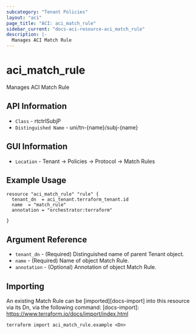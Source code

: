 ```yaml
---
subcategory: "Tenant Policies"
layout: "aci"
page_title: "ACI: aci_match_rule"
sidebar_current: "docs-aci-resource-aci_match_rule"
description: |-
  Manages ACI Match Rule
---
```


# aci_match_rule #

Manages ACI Match Rule

## API Information ##

* `Class` - rtctrlSubjP
* `Distinguished Name` - uni/tn-{name}/subj-{name}

## GUI Information ##

* `Location` - Tenant -> Policies -> Protocol -> Match Rules

## Example Usage ##

```hcl
resource "aci_match_rule" "rule" {
  tenant_dn  = aci_tenant.terraform_tenant.id
  name  = "match_rule"
  annotation = "orchestrator:terraform"

}
```

## Argument Reference ##

* `tenant_dn` - (Required) Distinguished name of parent Tenant object.
* `name` - (Required) Name of object Match Rule.
* `annotation` - (Optional) Annotation of object Match Rule.



## Importing ##

An existing Match Rule can be [imported][docs-import] into this resource via its Dn, via the following command:
[docs-import]: https://www.terraform.io/docs/import/index.html


```
terraform import aci_match_rule.example <Dn>
```